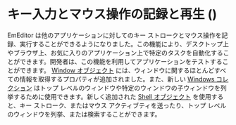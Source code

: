 # キー入力とマウス操作の記録と再生 ()

EmEditor は他のアプリケーションに対してのキー ストロークとマウス操作を記録、実行することができるようになりました。この機能により、デスクトップ上やブラウザ上、お気に入りのアプリケーション上で特定のタスクを自動化することができます。開発者は、この機能を利用してアプリケーションをテストすることができます。 [Window オブジェクト](../window/index) には、ウィンドウに関するほとんどすべての情報を取得するプロパティが追加されました。また、新しい
[Windows コレクション](../windows/index) はトップ レベルのウィンドウや特定のウィンドウの子ウィンドウを列挙するために使用できます。新しく追加された [Shell オブジェクト](../shell/index) を使用すると、キー ストローク、またはマウス アクティブティを送ったり、トップ レベルのウィンドウを列挙、または検索することができます。
